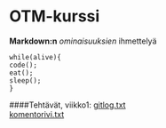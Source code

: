 # OTM-kurssi

**Markdown:n** *ominaisuuksien* ihmettelyä

```
while(alive){
code();
eat();
sleep();
}
```
####Tehtävät, viikko1:
[gitlog.txt](https://github.com/sokkanen/ot-harjoitustyo/blob/master/laskarit/viikko1/gitlog.txt)  
[komentorivi.txt](https://github.com/sokkanen/ot-harjoitustyo/blob/master/laskarit/viikko1/komentorivi.txt)

